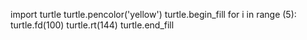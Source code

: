import turtle
turtle.pencolor('yellow')
turtle.begin_fill
for i in range (5):
    turtle.fd(100)
    turtle.rt(144)
    turtle.end_fill 
